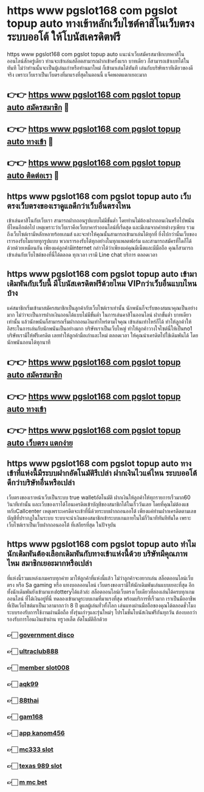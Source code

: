 # https www pgslot168 com pgslot topup auto ทางเข้าหลักเว็บไซต์คาสิโนเว็บตรง ระบบออโต้ ให้โบนัสเครดิตฟรี

https www pgslot168 com pgslot topup auto แนะนำเว็บสมัครสมาชิกเบทคาสิโนออนไลน์สักครู่เดียว ท่านจะเข้าเล่นสล็อตสามารถฝากเข้าครั้งแรก บาทเดียว ก็สามารถเข้าเบทได้ในทันที ไม่ว่าท่านนั้นจะเป็นผู้เล่นเก่าหรือท่านมาใหม่ ก็เข้ามาเล่นได้ทันที เล่นกับบริษัทเราทีเดียวของดีจริง เพราะเว็บเราเป็นเว็บตรงที่มาแรงที่สุดในตอนนี้ แจ็คพอตแตกเยอะมาก

## 👉👉 [https www pgslot168 com pgslot topup auto สมัครสมาชิก](https://bit.ly/3Ckzg5n) 🎰
## 👉👉 [https www pgslot168 com pgslot topup auto ทางเข้า](https://bit.ly/3Ckzg5n) 🎰
## 👉👉 [https www pgslot168 com pgslot topup auto ติดต่อเรา](https://bit.ly/3Ckzg5n) 🎰

## https www pgslot168 com pgslot topup auto เว็บตรงเว็บตรงของเราดูแลดีกว่าเว็บอื่นตรงไหน
เข้าเล่นคาสิโนกับเว็บเรา สามารถฝากถอนรูปแบบไม่มีขั้นต่ำ โดยท่านไม่ต้องฝากถอนเงินหรือไปพนันที่ไหนอีกต่อไป เหตุเพราะว่าเว็บเราคือเว็บบาคาร่าออนไลน์ที่เริ่ดสุด และมีเกมจากค่ายต่างๆเพียบ รวมถึงเว็บไซต์เรามีหลักหลายร้อยเกมส์ และจะทำให้คุณนั้นสามารถเข้ามาเล่นได้ทุกที่ ยิ่งไปกว่านั้นเว็บของเรารองรับโมบายทุกรูปแบบ พวกเรารองรับได้ทุกอย่างในทุกแพลตฟอร์ม และสามารถสมัครที่ใดก็ได้ด้วยด้วยเหมือนกัน เพียงแค่ลูกค้ามีinternet กล่าวได้ว่าเพียงแค่คุณมีเน็ตและมีมือถือ คุณก็สามารถเข้าเล่นกับเว็บไซต์ของที่นี่ได้ตลอด ทุกเวลา เรามี Line chat บริการ ตลอดเวลา

## https www pgslot168 com pgslot topup auto เข้ามาเดิมพันกับเว็บนี้ มีโบนัสเครดิตฟรีด้วยไหม VIPกว่าเว็บอื่นแบบไหนบ้าง
แค่สมาชิกเริ่มเข้ามาสมัครสมาชิกเป็นลูกค้ากับเว็บไซต์เราเท่านั้น นักพนันก็จะรับของสมนาคุณเป็นอย่างมาก ไม่ว่าจะเป็นการฝากเงินถอนได้แบบไม่มีขั้นต่ำ ในการเล่นคาสิโนออนไลน์ ฝากขั้นต่ำ บาทเดียวเท่านั้น แล้วนักพนันก็สามารถเริ่มฝากถอนเงินเท่าไหร่ตามใจคุณ เข้าเล่นเท่าไหร่ก็ได้ ทำให้ลูกค้าให้อิสระในการเล่นกับนักพนันเป็นอย่างมาก บริษัทเราเป็นเว็บใหญ่ ทำให้ลูกค้าวางใจไซต์นี่ให้เป็นno1 บริษัทเรามีให้ฟรีเครดิต เลยทำให้ลูกค้ามือเก่าและใหม่ ตลอดเวลา ให้คุณนำเครดิตไปใช้เดิมพันได้ โดยนักพนันถอนได้ทุกนาที

## 👉👉 [https www pgslot168 com pgslot topup auto สมัครสมาชิก](https://bit.ly/3Ckzg5n)
## 👉👉 [https www pgslot168 com pgslot topup auto ทางเข้า](https://bit.ly/3Ckzg5n)
## 👉👉 [https www pgslot168 com pgslot topup auto เว็บตรง แตกง่าย](https://bit.ly/3Ckzg5n)

## https www pgslot168 com pgslot topup auto ทางเข้าที่แห่งนี้มีระบบฝากอัตโนมัติรึเปล่า ฝากเงินไวแค่ไหน ระบบออโต้ดีกว่าบริษัทอื่นหรือเปล่า
เว็บตรงของเราหน้าเว็บเป็นระบบ true walletอัตโนมัติ ฝากเงินให้ลูกค้าให้ทุกรายการเร็วมาก60 วินาทีเท่านั้น และเว็บของเราได้โอนเครดิตเข้าบัญชีของสมาชิกได้ในเร็ววันเลย โดยที่คุณไม่ต้องแชทกับCallcenter เหตุเพราะเครดิตจะเข้าที่นี่ด้วยระบบฝากถอนออโต้ เพียงแค่ท่านฝากเครดิตตามเลขบัญชีที่ปรากฏในในระบบ ระบบจะนำเงินของสมาชิกเข้าระบบเกมภายในไม่กี่วินาทีทันทีทันใด เพราะเว็บไซต์เราเป็นเว็บฝากถอนออโต้ ที่เสถียรที่สุด ในปัจจุบัน

## https www pgslot168 com pgslot topup auto ทำไมนักเดิมพันต้องเลือกเดิมพันกับทางเข้าแห่งนี้ด้วย บริษัทมีคุณภาพไหม สมาชิกเยอะมากหรือเปล่า
ที่แห่งนี้รวมแหล่งเกมครบทุกค่าย มาให้ลูกค้าที่แห่งนี้แล้ว ไม่ว่าลูกค้าจะอยากเล่น สล็อตออนไลน์เว็บตรง หรือ Sa gaming หรือ แทงบอลออนไลน์ เว็บตรงของเรามีให้นักเดิมพันเล่นแบบเยอะที่สุด อีกทั้งนักเดิมพันยังเข้ามาแทงlotteryได้แล้วล่ะ สล็อตออนไลน์เว็บตรงเว็บเดียวที่ลองเล่นได้ครบทุกเกมออนไลน์ ที่ได้เงินอยู่ที่นี่ ทดลองเข้ามาดูระบบเกมที่มาแรงที่สุด พร้อมบริการที่เร็วมาก เราเป็นมืออาชีพ ที่เปิดเว็บไซต์มาเป็นเวลามากกว่า 8 ปี ดูแลผู้เล่นทั่วทั้งโลก เล่นแทงผ่านมือถือของคุณได้ตลอดชั่วโมง ระบบรองรับการใช้งานผ่านมือถือ ทั้งรุ่นเก่าๆและรุ่นใหม่ๆ โปรโมชั่นโบนัสเงินฟรีกันทุกวัน ต้องบอกว่ารองรับการโอนเงินเข้าผ่าน ทรูวอเล็ต อัตโนมัติอีกด้วย

### 👉🏻 [government disco](https://atom.io/packages/governmentdisco)
### 👉🏻 [ultraclub888](https://atom.io/packages/ultraclub888)
### 👉🏻 [member slot008](https://atom.io/packages/memberslot008)
### 👉🏻 [aqk99](https://atom.io/packages/aqk99)
### 👉🏻 [88thai](https://atom.io/packages/88thai)
### 👉🏻 [gam168](https://atom.io/packages/gam168)
### 👉🏻 [app kanom456](https://atom.io/packages/appkanom456)
### 👉🏻 [mc333 slot](https://atom.io/packages/mc333slot)
### 👉🏻 [texas 989 slot](https://atom.io/packages/texas989slot)
### 👉🏻 [m mc bet](https://atom.io/packages/mmcbet)
